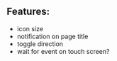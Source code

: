 ## Features:
- icon size
- notification on page title
- toggle direction
- wait for event on touch screen?